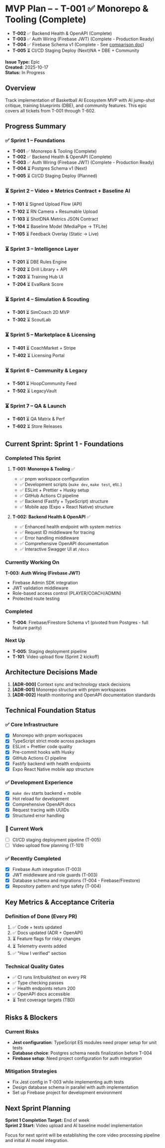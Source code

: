 # MVP Plan – - **T-001** ✅ Monorepo & Tooling (Complete)  
- **T-002** ✅ Backend Health & OpenAPI (Complete)  
- **T-003** ✅ Auth Wiring (Firebase JWT) (Complete - Production Ready)
- **T-004** ✅ Firebase Schema v1 (Complete - See [comparison doc](./database-schema-comparison.md))
- **T-005** ⏳ CI/CD Staging Deploy (Next)NA + DBE + Community

**Issue Type:** Epic  
**Created:** 2025-10-17  
**Status:** In Progress  

## Overview

Track implementation of Basketball AI Ecosystem MVP with AI jump-shot critique, training blueprints (DBE), and community features. This epic covers all tickets from T-001 through T-602.

## Progress Summary

### ✅ Sprint 1 – Foundations
- **T-001** ✅ Monorepo & Tooling (Complete)
- **T-002** ✅ Backend Health & OpenAPI (Complete)  
- **T-003** ✅ Auth Wiring (Firebase JWT) (Complete - Production Ready)
- **T-004** ⏳ Postgres Schema v1 (Next)
- **T-005** ⏳ CI/CD Staging Deploy (Planned)

### ⏳ Sprint 2 – Video + Metrics Contract + Baseline AI
- **T-101** ⏳ Signed Upload Flow (API)
- **T-102** ⏳ RN Camera + Resumable Upload  
- **T-103** ⏳ ShotDNA Metrics JSON Contract
- **T-104** ⏳ Baseline Model (MediaPipe → TFLite)
- **T-105** ⏳ Feedback Overlay (Static → Live)

### ⏳ Sprint 3 – Intelligence Layer
- **T-201** ⏳ DBE Rules Engine
- **T-202** ⏳ Drill Library + API
- **T-203** ⏳ Training Hub UI
- **T-204** ⏳ EvalRank Score

### ⏳ Sprint 4 – Simulation & Scouting
- **T-301** ⏳ SimCoach 2D MVP
- **T-302** ⏳ ScoutLab

### ⏳ Sprint 5 – Marketplace & Licensing
- **T-401** ⏳ CoachMarket + Stripe
- **T-402** ⏳ Licensing Portal

### ⏳ Sprint 6 – Community & Legacy
- **T-501** ⏳ HoopCommunity Feed
- **T-502** ⏳ LegacyVault

### ⏳ Sprint 7 – QA & Launch
- **T-601** ⏳ QA Matrix & Perf
- **T-602** ⏳ Store Releases

## Current Sprint: Sprint 1 - Foundations

### Completed This Sprint
1. **T-001: Monorepo & Tooling** ✅
   - ✅ pnpm workspace configuration
   - ✅ Development scripts (`make dev`, `make test`, etc.)
   - ✅ ESLint + Prettier + Husky setup
   - ✅ GitHub Actions CI pipeline
   - ✅ Backend (Fastify + TypeScript) structure
   - ✅ Mobile app (Expo + React Native) structure

2. **T-002: Backend Health & OpenAPI** ✅
   - ✅ Enhanced health endpoint with system metrics
   - ✅ Request ID middleware for tracing
   - ✅ Error handling middleware
   - ✅ Comprehensive OpenAPI documentation
   - ✅ Interactive Swagger UI at `/docs`

### Currently Working On
**T-003: Auth Wiring (Firebase JWT)**
- Firebase Admin SDK integration
- JWT validation middleware  
- Role-based access control (PLAYER/COACH/ADMIN)
- Protected route testing

### Completed
- **T-004**: Firebase/Firestore Schema v1 (pivoted from Postgres - full feature parity)

### Next Up
- **T-005**: Staging deployment pipeline
- **T-101**: Video upload flow (Sprint 2 kickoff)

## Architecture Decisions Made

1. **[ADR-000]** Context sync and technology stack decisions
2. **[ADR-001]** Monorepo structure with pnpm workspaces  
3. **[ADR-002]** Health monitoring and OpenAPI documentation standards

## Technical Foundation Status

### ✅ Core Infrastructure
- [x] Monorepo with pnpm workspaces
- [x] TypeScript strict mode across packages
- [x] ESLint + Prettier code quality
- [x] Pre-commit hooks with Husky
- [x] GitHub Actions CI pipeline
- [x] Fastify backend with health endpoints
- [x] Expo React Native mobile app structure

### ✅ Development Experience  
- [x] `make dev` starts backend + mobile
- [x] Hot reload for development
- [x] Comprehensive OpenAPI docs
- [x] Request tracing with UUIDs
- [x] Structured error handling

### 🔄 Current Work
- [ ] CI/CD staging deployment pipeline (T-005)
- [ ] Video upload flow planning (T-101)

### ✅ Recently Completed
- [x] Firebase Auth integration (T-003)
- [x] JWT middleware and role guards (T-003)
- [x] Database schema and migrations (T-004 - Firebase/Firestore)
- [x] Repository pattern and type safety (T-004)

## Key Metrics & Acceptance Criteria

### Definition of Done (Every PR)
1. ✅ Code + tests updated  
2. ✅ Docs updated (ADR + OpenAPI)
3. ⏳ Feature flags for risky changes
4. ⏳ Telemetry events added  
5. ✅ "How I verified" section

### Technical Quality Gates
- ✅ CI runs lint/build/test on every PR
- ✅ Type checking passes
- ✅ Health endpoints return 200
- ✅ OpenAPI docs accessible
- ⏳ Test coverage targets (TBD)

## Risks & Blockers

### Current Risks
- **Jest configuration**: TypeScript ES modules need proper setup for unit tests
- **Database choice**: Postgres schema needs finalization before T-004
- **Firebase setup**: Need project configuration for auth integration

### Mitigation Strategies
- Fix Jest config in T-003 while implementing auth tests
- Design database schema in parallel with auth implementation
- Set up Firebase project for development environment

## Next Sprint Planning

**Sprint 1 Completion Target:** End of week  
**Sprint 2 Start:** Video upload and AI baseline model implementation

Focus for next sprint will be establishing the core video processing pipeline and initial AI model integration.
